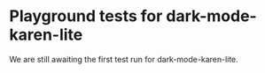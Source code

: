 # Playground tests for dark-mode-karen-lite
We are still awaiting the first test run for dark-mode-karen-lite.

